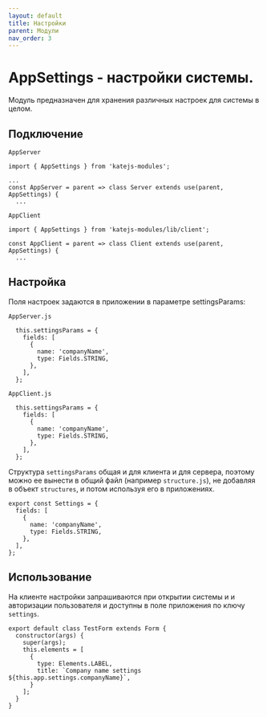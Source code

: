 ```yaml
---
layout: default
title: Настройки
parent: Модули
nav_order: 3
---
```


# AppSettings - настройки системы.
Модуль предназначен для хранения различных настроек для системы в целом.

## Подключение
`AppServer`
````
import { AppSettings } from 'katejs-modules';

...
const AppServer = parent => class Server extends use(parent, AppSettings) {
  ...
````
`AppClient`
````
import { AppSettings } from 'katejs-modules/lib/client';

const AppClient = parent => class Client extends use(parent, AppSettings) {
  ...
````

## Настройка

Поля настроек задаются в приложении в параметре settingsParams:

`AppServer.js`
````
  this.settingsParams = {
    fields: [
      {
        name: 'companyName',
        type: Fields.STRING,
      },
    ],
  };
````

`AppClient.js`
````
  this.settingsParams = {
    fields: [
      {
        name: 'companyName',
        type: Fields.STRING,
      },
    ],
  };
````

Структура `settingsParams` общая и для клиента и для сервера, 
поэтому можно ее вынести в общий файл (например `structure.js`),
не добавляя в объект `structures`, и потом используя его в приложениях.
````
export const Settings = {
  fields: [
    {
      name: 'companyName',
      type: Fields.STRING,
    },
  ],
};
````


## Использование
На клиенте настройки запрашиваются при открытии системы и 
и авторизации пользователя
и доступны в поле приложения по ключу `settings`.
````
export default class TestForm extends Form {
  constructor(args) {
    super(args);
    this.elements = [
      {
        type: Elements.LABEL,
        title: `Company name settings ${this.app.settings.companyName}`,
      }
    ];
  }
}
````
